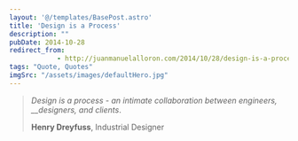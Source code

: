 ```yaml
---
layout: '@/templates/BasePost.astro'
title: 'Design is a Process'
description: ""
pubDate: 2014-10-28
redirect_from: 
            - http://juanmanuelalloron.com/2014/10/28/design-is-a-process/
tags: "Quote, Quotes"
imgSrc: "/assets/images/defaultHero.jpg"
---
```

> _Design is a process - an intimate collaboration between engineers, \_\_designers, and clients_.
>
> **Henry Dreyfuss**, Industrial Designer
